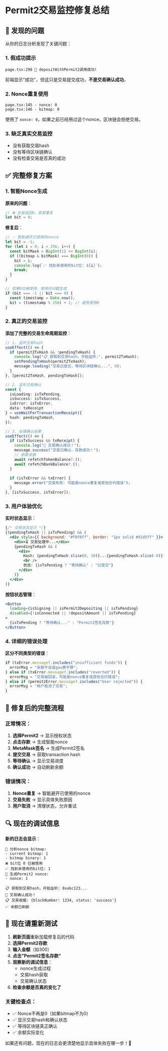 # Permit2交易监控修复总结

## 🚨 发现的问题

从你的日志分析发现了关键问题：

### 1. **假成功提示**
```
page.tsx:298 🎉 depositWithPermit2调用成功!
```
前端显示"成功"，但这只是交易提交成功，**不是交易确认成功**。

### 2. **Nonce重复使用**
```
page.tsx:145 - nonce: 0
page.tsx:146 - bitmap: 0
```
使用了 `nonce: 0`，如果之前已经用过这个nonce，区块链会拒绝交易。

### 3. **缺乏真实交易监控**
- 没有获取交易hash
- 没有等待区块链确认
- 没有检查交易是否真的成功

## ✅ 完整修复方案

### 1. **智能Nonce生成**

**原来的问题**：
```typescript
// ❌ 总是返回0，容易重复
let bit = 0;
```

**修复后**：
```typescript
// ✅ 智能避开已使用的nonce
let bit = -1;
for (let i = 0; i < 256; i++) {
  const bitMask = BigInt(1) << BigInt(i);
  if ((bitmap & bitMask) === BigInt(0)) {
    bit = i;
    console.log(`✅ 找到未使用的bit位: ${i}`);
    break;
  }
}

// 如果0位被使用，使用时间戳生成
if (bit === -1 || bit === 0) {
  const timestamp = Date.now();
  bit = (timestamp % 256) + 1; // 避免使用0
}
```

### 2. **真正的交易监控**

**添加了完整的交易生命周期监控**：

```typescript
// 1. 监听交易hash
useEffect(() => {
  if (permit2TxHash && !pendingTxHash) {
    console.log("📋 获取到交易hash，开始监听:", permit2TxHash);
    setPendingTxHash(permit2TxHash);
    message.loading("交易已提交，等待区块链确认...", 0);
  }
}, [permit2TxHash, pendingTxHash]);

// 2. 监听交易确认
const { 
  isLoading: isTxPending, 
  isSuccess: isTxSuccess, 
  isError: isTxError,
  data: txReceipt
} = useWaitForTransactionReceipt({
  hash: pendingTxHash,
});

// 3. 处理确认结果
useEffect(() => {
  if (isTxSuccess && txReceipt) {
    console.log("🎉 交易确认成功！");
    message.success("交易已确认，存款成功！");
    // 刷新余额
    await refetchTokenBalance?.();
    await refetchBankBalance?.();
  }
  
  if (isTxError && txError) {
    message.error("交易失败: 可能是nonce重复或其他合约错误");
  }
}, [isTxSuccess, isTxError]);
```

### 3. **用户体验优化**

**实时状态显示**：
```jsx
{/* 交易状态显示 */}
{(pendingTxHash || isTxPending) && (
  <div style={{ background: "#f0f8ff", border: "1px solid #91d5ff" }}>
    <div>⏳ 交易处理中...</div>
    {pendingTxHash && (
      <div>
        Hash: {pendingTxHash.slice(0, 10)}...{pendingTxHash.slice(-8)}
        <br />
        状态: {isTxPending ? "等待确认" : "已提交"}
      </div>
    )}
  </div>
)}
```

**按钮状态管理**：
```jsx
<Button
  loading={isSigning || isPermit2Depositing || isTxPending}
  disabled={!isConnected || !depositAmount || isTxPending}
>
  {isTxPending ? "等待确认..." : "Permit2签名存款"}
</Button>
```

### 4. **详细的错误处理**

**区分不同类型的错误**：
```typescript
if (txError.message?.includes("insufficient funds")) {
  errorMsg = "余额不足或gas费不够";
} else if (txError.message?.includes("reverted")) {
  errorMsg = "交易被回滚，可能是nonce重复或其他合约错误";
} else if (permit2Error.message?.includes("User rejected")) {
  errorMsg = "用户取消了交易";
}
```

## 🎯 修复后的完整流程

### 正常情况：
1. **选择Permit2** → 显示授权状态
2. **点击存款** → 生成智能nonce
3. **MetaMask签名** → 生成Permit2签名
4. **提交交易** → 获取transaction hash
5. **等待确认** → 显示交易进度
6. **确认成功** → 自动刷新余额

### 错误情况：
1. **Nonce重复** → 智能避开已使用的nonce
2. **交易失败** → 显示具体失败原因
3. **用户取消** → 清理状态，允许重试

## 🔍 现在的调试信息

**新的日志会显示**：
```
🔢 分析nonce bitmap:
- current bitmap: 1
- bitmap binary: 1
❌ bit位 0 已被使用
✅ 找到未使用的bit位: 1
🔢 生成Permit2 nonce:
- nonce: 1

📋 获取到交易hash，开始监听: 0xabc123...
🎉 交易确认成功！
📋 交易收据: {blockNumber: 1234, status: 'success'}
✅ 余额已刷新
```

## 🚀 现在请重新测试

1. **刷新页面**重新加载修复后的代码
2. **选择Permit2存款**
3. **输入金额**（如300）
4. **点击"Permit2签名存款"**
5. **观察新的调试信息**：
   - nonce生成过程
   - 交易hash获取
   - 交易确认状态
6. **检查余额是否真的变化了**

### 关键检查点：
- ✅ Nonce不再是0（如果bitmap不为0）
- ✅ 显示交易hash和确认状态
- ✅ 等待区块链真正确认
- ✅ 余额实际变化

如果还有问题，现在的日志会更清楚地显示具体失败在哪一步！🎯 